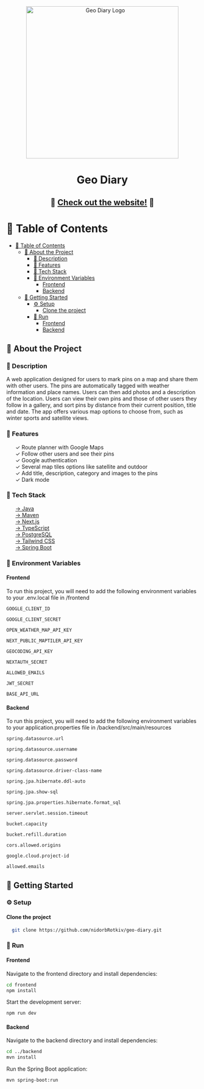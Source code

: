 <div align="center">

  <img src="/frontend/public/images/backgroundImage.jpg" alt="Geo Diary Logo" width="400" height="auto" />
  <h1>Geo Diary</h1>

  <h2>
   🌟 <a href="https://geo-diary.vercel.app/">Check out the website!</a> 🌟
  </h2>

</div>

# 📔 Table of Contents


- [📔 Table of Contents](#-table-of-contents)
  - [🌟 About the Project](#-about-the-project)
    - [📓 Description](#-description)
    - [👀 Features](#-features)
    - [👾 Tech Stack](#-tech-stack)
    - [🔑 Environment Variables](#-environment-variables)
      - [Frontend](#frontend)
      - [Backend](#backend)
  - [🧰 Getting Started](#-getting-started)
    - [⚙️ Setup](#️-setup)
      - [Clone the project](#clone-the-project)
    - [🚀 Run](#-run)
      - [Frontend](#frontend-1)
      - [Backend](#backend-1)

## 🌟 About the Project

### 📓 Description

<p>
A web application designed for users to mark pins on a map and share them with other users. The pins are automatically tagged with weather information and place names. Users can then add photos and a description of the location. Users can view their own pins and those of other users they follow in a gallery, and sort pins by distance from their current position, title and date. The app offers various map options to choose from, such as winter sports and satellite views.
</p>

### 👀 Features

<ul style="list-style-type: none;">
  <li>✓ Route planner with Google Maps</li>
  <li>✓ Follow other users and see their pins</li>
  <li>✓ Google authentication</li>
  <li>✓ Several map tiles options like satellite and outdoor</li>
  <li>✓ Add title, description, category and images to the pins</li>
  <li>✓ Dark mode</li>
</ul>

### 👾 Tech Stack

 <ul style="list-style-type: none;">
    <li><a href="https://www.java.com/">→ Java</a></li>
    <li><a href="https://maven.apache.org/">→ Maven</a></li>
    <li><a href="https://nextjs.org/">→ Next.js</a></li>
    <li><a href="https://www.typescriptlang.org/">→ TypeScript</a></li>
    <li><a href="https://www.postgresql.org/">→ PostgreSQL</a></li>
    <li><a href="https://tailwindcss.com/">→ Tailwind CSS</a></li>
    <li><a href="https://spring.io/projects/spring-boot">→ Spring Boot</a></li>
  </ul>

### 🔑 Environment Variables

#### Frontend

To run this project, you will need to add the following environment variables to your .env.local file in /frontend

`GOOGLE_CLIENT_ID`

`GOOGLE_CLIENT_SECRET`

`OPEN_WEATHER_MAP_API_KEY`

`NEXT_PUBLIC_MAPTILER_API_KEY`

`GEOCODING_API_KEY`

`NEXTAUTH_SECRET`

`ALLOWED_EMAILS`

`JWT_SECRET`

`BASE_API_URL`

#### Backend

To run this project, you will need to add the following environment variables to your application.properties file in /backend/src/main/resources

`spring.datasource.url`

`spring.datasource.username`

`spring.datasource.password`

`spring.datasource.driver-class-name`

`spring.jpa.hibernate.ddl-auto`

`spring.jpa.show-sql`

`spring.jpa.properties.hibernate.format_sql`

`server.servlet.session.timeout`

`bucket.capacity`

`bucket.refill.duration`

`cors.allowed.origins`

`google.cloud.project-id`

`allowed.emails`

## 🧰 Getting Started

### ⚙️ Setup

#### Clone the project

```bash
  git clone https://github.com/nidorbRotkiv/geo-diary.git
```

### 🚀 Run

#### Frontend

Navigate to the frontend directory and install dependencies:

```bash
cd frontend
npm install
```

Start the development server:

```bash
npm run dev
```

#### Backend

Navigate to the backend directory and install dependencies:

```bash
cd ../backend
mvn install
```

Run the Spring Boot application:

```bash
mvn spring-boot:run
```
